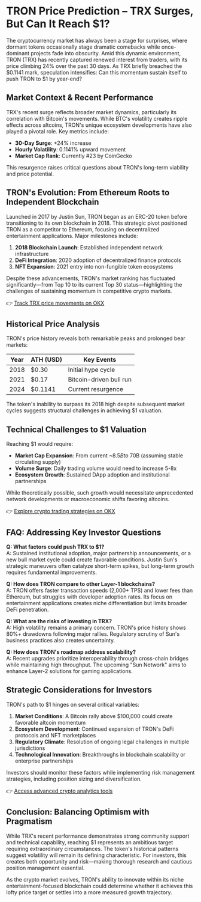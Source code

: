 # TRON Price Prediction – TRX Surges, But Can It Reach $1?

The cryptocurrency market has always been a stage for surprises, where dormant tokens occasionally stage dramatic comebacks while once-dominant projects fade into obscurity. Amid this dynamic environment, TRON (TRX) has recently captured renewed interest from traders, with its price climbing 24% over the past 30 days. As TRX briefly breached the $0.1141 mark, speculation intensifies: Can this momentum sustain itself to push TRON to $1 by year-end?

## Market Context & Recent Performance  
TRX's recent surge reflects broader market dynamics, particularly its correlation with Bitcoin's movements. While BTC's volatility creates ripple effects across altcoins, TRON's unique ecosystem developments have also played a pivotal role. Key metrics include:  
- **30-Day Surge**: +24% increase  
- **Hourly Volatility**: 0.1141% upward movement  
- **Market Cap Rank**: Currently #23 by CoinGecko  

This resurgence raises critical questions about TRON's long-term viability and price potential.

## TRON's Evolution: From Ethereum Roots to Independent Blockchain  
Launched in 2017 by Justin Sun, TRON began as an ERC-20 token before transitioning to its own blockchain in 2018. This strategic pivot positioned TRON as a competitor to Ethereum, focusing on decentralized entertainment applications. Major milestones include:  
1. **2018 Blockchain Launch**: Established independent network infrastructure  
2. **DeFi Integration**: 2020 adoption of decentralized finance protocols  
3. **NFT Expansion**: 2021 entry into non-fungible token ecosystems  

Despite these advancements, TRON's market ranking has fluctuated significantly—from Top 10 to its current Top 30 status—highlighting the challenges of sustaining momentum in competitive crypto markets.

👉 [Track TRX price movements on OKX](https://bit.ly/okx-bonus)

## Historical Price Analysis  
TRON's price history reveals both remarkable peaks and prolonged bear markets:  

| Year | ATH (USD) | Key Events |
|------|-----------|------------|
| 2018 | $0.30     | Initial hype cycle |
| 2021 | $0.17     | Bitcoin-driven bull run |
| 2024 | $0.1141   | Current resurgence |

The token's inability to surpass its 2018 high despite subsequent market cycles suggests structural challenges in achieving $1 valuation.

## Technical Challenges to $1 Valuation  
Reaching $1 would require:  
- **Market Cap Expansion**: From current ~$8.5B to ~$70B (assuming stable circulating supply)  
- **Volume Surge**: Daily trading volume would need to increase 5-8x  
- **Ecosystem Growth**: Sustained DApp adoption and institutional partnerships  

While theoretically possible, such growth would necessitate unprecedented network developments or macroeconomic shifts favoring altcoins.

👉 [Explore crypto trading strategies on OKX](https://bit.ly/okx-bonus)

## FAQ: Addressing Key Investor Questions  

**Q: What factors could push TRX to $1?**  
A: Sustained institutional adoption, major partnership announcements, or a new bull market cycle could create favorable conditions. Justin Sun's strategic maneuvers often catalyze short-term spikes, but long-term growth requires fundamental improvements.

**Q: How does TRON compare to other Layer-1 blockchains?**  
A: TRON offers faster transaction speeds (2,000+ TPS) and lower fees than Ethereum, but struggles with developer adoption rates. Its focus on entertainment applications creates niche differentiation but limits broader DeFi penetration.

**Q: What are the risks of investing in TRX?**  
A: High volatility remains a primary concern. TRON's price history shows 80%+ drawdowns following major rallies. Regulatory scrutiny of Sun's business practices also creates uncertainty.

**Q: How does TRON's roadmap address scalability?**  
A: Recent upgrades prioritize interoperability through cross-chain bridges while maintaining high throughput. The upcoming "Sun Network" aims to enhance Layer-2 solutions for gaming applications.

## Strategic Considerations for Investors  
TRON's path to $1 hinges on several critical variables:  

1. **Market Conditions**: A Bitcoin rally above $100,000 could create favorable altcoin momentum  
2. **Ecosystem Development**: Continued expansion of TRON's DeFi protocols and NFT marketplaces  
3. **Regulatory Climate**: Resolution of ongoing legal challenges in multiple jurisdictions  
4. **Technological Innovation**: Breakthroughs in blockchain scalability or enterprise partnerships  

Investors should monitor these factors while implementing risk management strategies, including position sizing and diversification.

👉 [Access advanced crypto analytics tools](https://bit.ly/okx-bonus)

## Conclusion: Balancing Optimism with Pragmatism  
While TRX's recent performance demonstrates strong community support and technical capability, reaching $1 represents an ambitious target requiring extraordinary circumstances. The token's historical patterns suggest volatility will remain its defining characteristic. For investors, this creates both opportunity and risk—making thorough research and cautious position management essential.  

As the crypto market evolves, TRON's ability to innovate within its niche entertainment-focused blockchain could determine whether it achieves this lofty price target or settles into a more measured growth trajectory.